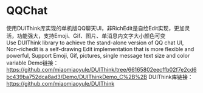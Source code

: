 # QQChat
使用DUIThink库实现的单机版QQ聊天UI，非RichEdit是自绘Edit实现，更加灵活，功能强大，支持Emoji、Gif、图片、单消息内文字大小颜色可变                         
Use DUIThink library to achieve the stand-alone version of QQ chat UI, Non-richedit is a self-drawing Edit implementation that is more flexible and powerful, Support Emoji, Gif, pictures, single message text size and color variable
Demo链接：https://github.com/miaomiaoyule/DUIThink/tree/66165802eecffb02f7e2cd6bc439ba752dca8ad3/Demo/DUIThinkDemo_C%2B%2B
DUIThink库链接：https://github.com/miaomiaoyule/DUIThink
